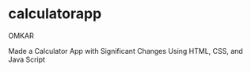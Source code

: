 # calculatorapp
OMKAR

Made a Calculator App with Significant Changes
Using HTML, CSS, and Java Script
